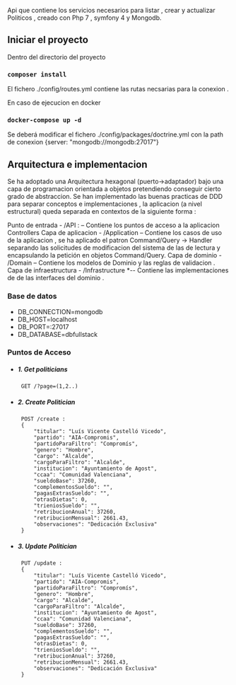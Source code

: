 Api que contiene los servicios necesarios para listar , crear y actualizar  Politicos ,  creado con Php 7 , symfony 4 y Mongodb.

## Iniciar el proyecto

Dentro del directorio del proyecto 

### `composer install `


El fichero ./config/routes.yml  contiene las rutas necsarias para la conexion  .

En caso de ejecucion en docker 
### `docker-compose up -d  `

Se deberá modificar el fichero ./config/packages/doctrine.yml con la path de conexion {server: "mongodb://mongodb:27017"}


## Arquitectura e implementacion

Se ha adoptado una Arquitectura hexagonal (puerto->adaptador) bajo una capa de programacion orientada a objetos pretendiendo conseguir cierto grado de abstraccion.
Se han implementado las buenas practicas de DDD para separar conceptos e implementaciones , la aplicacion (a nivel estructural) queda separada en contextos de la siguiente forma :

Punto de entrada - /API :
– Contiene los puntos de acceso a la aplicacion Controllers 
Capa de aplicacion - /Application
– Contiene los casos de uso de la aplicacion , se ha aplicado el patron Command/Query -> Handler separando las solicitudes de modificacion del sistema de las de lectura y encapsulando la petición en objetos Command/Query.
Capa de dominio - /Domain
– Contiene los modelos de Dominio y las reglas de validacion .
Capa de infraestructura - /Infrastructure
*-- Contiene las implementaciones de de las interfaces del dominio .

### Base de datos 

- DB_CONNECTION=mongodb
- DB_HOST=localhost
- DB_PORT=:27017
- DB_DATABASE=dbfullstack

### Puntos de Acceso 

-  ##### 1. Get politicians



        GET /?page=(1,2..)

-  ##### 2. Create Politician  


        POST /create : 
        {
            "titular": "Luís Vicente Castelló Vicedo",
            "partido": "AIA-Compromis",
            "partidoParaFiltro": "Compromís",
            "genero": "Hombre",
            "cargo": "Alcalde",
            "cargoParaFiltro": "Alcalde",
            "institucion": "Ayuntamiento de Agost",
            "ccaa": "Comunidad Valenciana",
            "sueldoBase": 37260,
            "complementosSueldo": "",
            "pagasExtrasSueldo": "",
            "otrasDietas": 0,
            "trieniosSueldo": "",
            "retribucionAnual": 37260,
            "retribucionMensual": 2661.43,
            "observaciones": "Dedicación Exclusiva"
        }
 
-  ##### 3. Update Politician  


        PUT /update : 
        {
            "titular": "Luís Vicente Castelló Vicedo",
            "partido": "AIA-Compromis",
            "partidoParaFiltro": "Compromís",
            "genero": "Hombre",
            "cargo": "Alcalde",
            "cargoParaFiltro": "Alcalde",
            "institucion": "Ayuntamiento de Agost",
            "ccaa": "Comunidad Valenciana",
            "sueldoBase": 37260,
            "complementosSueldo": "",
            "pagasExtrasSueldo": "",
            "otrasDietas": 0,
            "trieniosSueldo": "",
            "retribucionAnual": 37260,
            "retribucionMensual": 2661.43,
            "observaciones": "Dedicación Exclusiva"
        }

        
